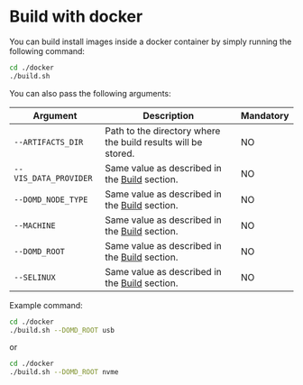 # Build with docker

You can build install images inside a docker container by simply running the following command:

```sh
cd ./docker
./build.sh
```

You can also pass the following arguments:

| Argument             | Description |Mandatory|
|----------------------|-------------|---------|
| `--ARTIFACTS_DIR`       | Path to the directory where the build results will be stored. |NO|
| `--VIS_DATA_PROVIDER`   | Same value as described in the [Build](build.md#build) section. |NO|
| `--DOMD_NODE_TYPE`      | Same value as described in the [Build](build.md#build) section. |NO|
| `--MACHINE`             | Same value as described in the [Build](build.md#build) section. |NO|
| `--DOMD_ROOT`           | Same value as described in the [Build](build.md#build) section. |NO|
| `--SELINUX`             | Same value as described in the [Build](build.md#build) section. |NO|

Example command:

```sh
cd ./docker
./build.sh --DOMD_ROOT usb
```

or

```sh
cd ./docker
./build.sh --DOMD_ROOT nvme
```
